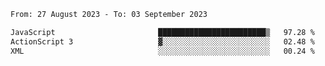 <!--START_SECTION:waka-->

```txt
From: 27 August 2023 - To: 03 September 2023

JavaScript                       ████████████████████████▒   97.28 %
ActionScript 3                   ▓░░░░░░░░░░░░░░░░░░░░░░░░   02.48 %
XML                              ░░░░░░░░░░░░░░░░░░░░░░░░░   00.24 %
```

<!--END_SECTION:waka-->
